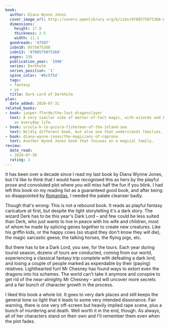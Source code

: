 ```yaml
---
book:
  author: Diana Wynne Jones
  cover_image_url: http://covers.openlibrary.org/b/isbn/9780575075368-L.jpg
  dimensions:
    height: 17.8
    thickness: 2.5
    width: 11.1
  goodreads: '47587'
  isbn10: 0575075368
  isbn13: '9780575075368'
  pages: 336
  publication_year: '1998'
  series: Derkholm
  series_position: '1'
  spine_color: '#6c5f5d'
  tags:
  - fantasy
  - ya
  title: Dark Lord of Derkholm
plan:
  date_added: 2020-07-31
related_books:
- book: jasper-fforde/the-last-dragonslayer
  text: A very similar vibe of matter-of-fact magic, with wizards and beasts living
    an everyday life.
- book: ursula-k-le-guin/a-fisherman-of-the-inland-sea
  text: Wildly different book, but also one that understands families.
- book: diana-wynne-jones/the-magicians-of-caprona
  text: Another Wynne Jones book that focuses on a magical family.
review:
  date_read:
  - 2020-07-30
  rating: 3
---
```


It has been over a decade since I read my last book by Diana Wynne Jones, but I'd like to think that I would have
recognised this as hers by the playful prose and convoluted plot where you will miss half the fun if you blink. I had
left this book on my reading list as a guaranteed good book, and after being so disappointed by
[Romanitas](/sophia-mcdougall/romanitas/), I needed the palate cleanser badly.

Though that's wrong: This is not a rebound book. It reads as playful fantasy caricature at first, but despite the light
storytelling it's a dark story. The wizard Derk has to be this year's Dark Lord – and few could be less suited
than Derk, who just wants to live in peace with his wife and children, most of whom he made by splicing genes together
to create new creatures. Like his griffin kids, or the happy cows (so stupid they don't know they will die), the magic
sarcastic geese, the talking horses, the flying pigs, etc.

But there has to be a Dark Lord, you see, for the tours. Each year during tourist season, dozens of tours are conducted,
coming from our world, experiencing a classical fantasy trip complete with defeating a dark lord, and losing
a couple of people marked as expendable by their (paying) relatives. Lighthearted fun! Mr Chesney has found ways to
extort even the dragons into his schemes. The world can't take it anymore and conspire to get rid of the near-almighty
Mr Chesney – and will uncover more secrets and a fair bunch of character growth in the process.

I liked this book a whole lot. It goes to very dark places and still keeps the general tone so light that it leads to
some very intended dissonance. Fair warning, there is one very off-screen but heavily implied rape scene, plus a bunch
of murdering and death. Well worth it in the end, though. As always, all of her characters stand on their own and I'll
remember them even when the plot fades.
